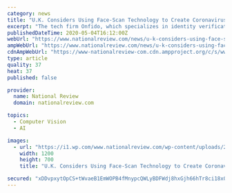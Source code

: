 ```yaml
---
category: news
title: "U.K. Considers Using Face-Scan Technology to Create Coronavirus ‘Immunity Passports’"
excerpt: "The tech firm Onfido, which specializes in identity verification through facial biometrics, has presented the British government with detailed plans for the passports."
publishedDateTime: 2020-05-04T16:12:00Z
webUrl: "https://www.nationalreview.com/news/u-k-considers-using-face-scan-technology-to-create-coronavirus-immunity-passports/"
ampWebUrl: "https://www.nationalreview.com/news/u-k-considers-using-face-scan-technology-to-create-coronavirus-immunity-passports/amp/"
cdnAmpWebUrl: "https://www-nationalreview-com.cdn.ampproject.org/c/s/www.nationalreview.com/news/u-k-considers-using-face-scan-technology-to-create-coronavirus-immunity-passports/amp/"
type: article
quality: 37
heat: 37
published: false

provider:
  name: National Review
  domain: nationalreview.com

topics:
  - Computer Vision
  - AI

images:
  - url: "https://i1.wp.com/www.nationalreview.com/wp-content/uploads/2019/11/facial-recognition-sign.jpg?fit=1200%2C700&ssl=1"
    width: 1200
    height: 700
    title: "U.K. Considers Using Face-Scan Technology to Create Coronavirus ‘Immunity Passports’"

secured: "xDDvpxytOpCS+tWvaeB1EmWOPB4fMnypcQWLyBDFWdj8hxGjh66hTr8ci18xOKZYS+w1lVGhymPxc0Di54zYxqM4BfnospGLiZ9baB8kXMvxF3ARbTRTLm2J58CWaCI+hL3bCOUBC+4H2hk7JFiFS3R+Cx460BueJMAJY7tje6vWpcdn/+iPhdrKfSH7Zwtgt+BbQ07NFmW3T2WWkas2A5iKhKb7e+OSp7vJPh6SvRobMM1YCysBWPK0276WmSxHCDm/4N0m5YDWLB/7umJ6lB0VqA1AZ6x1wJ9zAm3aeqOVTDgwRMrPbPkdpxkJ5wRC;d1wfn3DfxLRn/4u9RKx8bA=="
---
```


